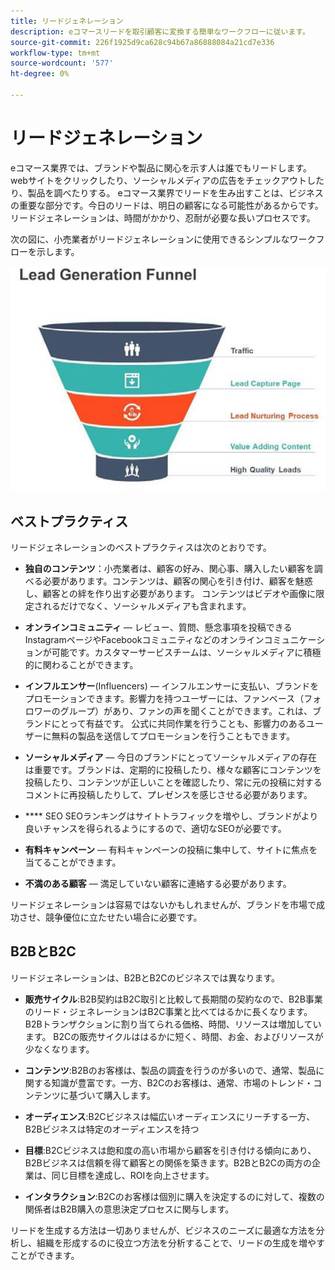 ```yaml
---
title: リードジェネレーション
description: eコマースリードを取引顧客に変換する簡単なワークフローに従います。
source-git-commit: 226f1925d9ca628c94b67a86888084a21cd7e336
workflow-type: tm+mt
source-wordcount: '577'
ht-degree: 0%

---
```



# リードジェネレーション

eコマース業界では、ブランドや製品に関心を示す人は誰でもリードします。webサイトをクリックしたり、ソーシャルメディアの広告をチェックアウトしたり、製品を調べたりする。 eコマース業界でリードを生み出すことは、ビジネスの重要な部分です。今日のリードは、明日の顧客になる可能性があるからです。 リードジェネレーションは、時間がかかり、忍耐が必要な長いプロセスです。

次の図に、小売業者がリードジェネレーションに使用できるシンプルなワークフローを示します。

![リードジェネレーションファネル図](../../assets/playbooks/lead-generation-funnel.png)

## ベストプラクティス

リードジェネレーションのベストプラクティスは次のとおりです。

- **独自のコンテンツ**：小売業者は、顧客の好み、関心事、購入したい顧客を調べる必要があります。コンテンツは、顧客の関心を引き付け、顧客を魅惑し、顧客との絆を作り出す必要があります。 コンテンツはビデオや画像に限定されるだけでなく、ソーシャルメディアも含まれます。

- **オンラインコミュニティ** — レビュー、質問、懸念事項を投稿できるInstagramページやFacebookコミュニティなどのオンラインコミュニケーションが可能です。カスタマーサービスチームは、ソーシャルメディアに積極的に関わることができます。

- **インフルエンサー**(Influencers) — インフルエンサーに支払い、ブランドをプロモーションできます。影響力を持つユーザーには、ファンベース（フォロワーのグループ）があり、ファンの声を聞くことができます。これは、ブランドにとって有益です。 公式に共同作業を行うことも、影響力のあるユーザーに無料の製品を送信してプロモーションを行うこともできます。

- **ソーシャルメディア** — 今日のブランドにとってソーシャルメディアの存在は重要です。ブランドは、定期的に投稿したり、様々な顧客にコンテンツを投稿したり、コンテンツが正しいことを確認したり、常に元の投稿に対するコメントに再投稿したりして、プレゼンスを感じさせる必要があります。

- **** SEO SEOランキングはサイトトラフィックを増やし、ブランドがより良いチャンスを得られるようにするので、適切なSEOが必要です。

- **有料キャンペーン** — 有料キャンペーンの投稿に集中して、サイトに焦点を当てることができます。

- **不満のある顧客** — 満足していない顧客に連絡する必要があります。

リードジェネレーションは容易ではないかもしれませんが、ブランドを市場で成功させ、競争優位に立たせたい場合に必要です。

## B2BとB2C

リードジェネレーションは、B2BとB2Cのビジネスでは異なります。

- **販売サイクル**:B2B契約はB2C取引と比較して長期間の契約なので、B2B事業のリード・ジェネレーションはB2C事業と比べてはるかに長くなります。B2Bトランザクションに割り当てられる価格、時間、リソースは増加しています。 B2Cの販売サイクルははるかに短く、時間、お金、およびリソースが少なくなります。

- **コンテンツ**:B2Bのお客様は、製品の調査を行うのが多いので、通常、製品に関する知識が豊富です。一方、B2Cのお客様は、通常、市場のトレンド・コンテンツに基づいて購入します。

- **オーディエンス**:B2Cビジネスは幅広いオーディエンスにリーチする一方、B2Bビジネスは特定のオーディエンスを持つ

- **目標**:B2Cビジネスは飽和度の高い市場から顧客を引き付ける傾向にあり、B2Bビジネスは信頼を得て顧客との関係を築きます。B2BとB2Cの両方の企業は、同じ目標を達成し、ROIを向上させます。

- **インタラクション**:B2Cのお客様は個別に購入を決定するのに対して、複数の関係者はB2B購入の意思決定プロセスに関与します。

リードを生成する方法は一切ありませんが、ビジネスのニーズに最適な方法を分析し、組織を形成するのに役立つ方法を分析することで、リードの生成を増やすことができます。
